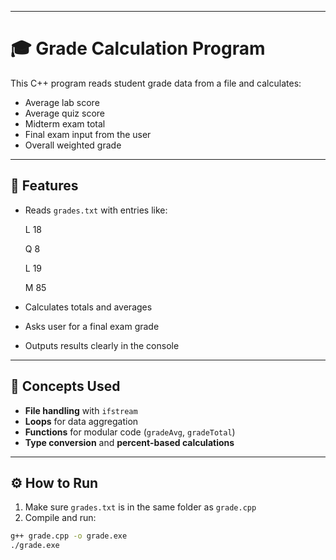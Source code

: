 
---

# 🎓 Grade Calculation Program

This C++ program reads student grade data from a file and calculates:
- Average lab score
- Average quiz score
- Midterm exam total
- Final exam input from the user
- Overall weighted grade

---

## 🧩 Features

- Reads `grades.txt` with entries like:
  
  L 18
  
  Q 8
  
  L 19
  
  M 85
- Calculates totals and averages
- Asks user for a final exam grade
- Outputs results clearly in the console

---

## 🧠 Concepts Used

- **File handling** with `ifstream`
- **Loops** for data aggregation
- **Functions** for modular code (`gradeAvg`, `gradeTotal`)
- **Type conversion** and **percent-based calculations**

---

## ⚙️ How to Run

1. Make sure `grades.txt` is in the same folder as `grade.cpp`
2. Compile and run:

 ```bash
 g++ grade.cpp -o grade.exe
 ./grade.exe

